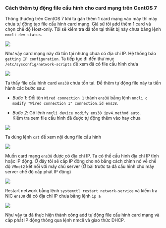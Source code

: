 ### Cách thêm tự động file cấu hình cho card mạng trên CentOS 7

Thông thường trên CentOS 7 khi ta gán thêm 1 card mạng vào máy thì máy chưa tự động tạo file cấu hình card mạng. Giả sử tôi add thêm 1 card và chọn chế độ Host-only. Tôi sẽ kiểm tra đã tồn tại thiết bị này chưa bằng lệnh `nmcli dev status`.   

<img src ="https://i.imgur.com/INoFuOu.png"> 

Như vậy card mạng này đã tồn tại nhưng chưa có địa chỉ IP. Hệ thống báo `getting IP configuration`. Ta tiếp tục đi đến thư mục `/etc/sysconfig/network-scripts` để xem đã có file cấu hình chưa  

<img src="https://i.imgur.com/excpViv.png">  

Ta thấy file cấu hình card `ens38` chưa tồn tại. Để thêm tự động file này ta tiến hành các bước sau:  
- *Bước 1*: Đổi tên `Wired connection 1` thành `ens38` bằng lệnh `nmcli c modify "Wired connection 1" connection.id ens38`.  

- *Bước 2*: Gõ lệnh `nmcli device modify ens38 ipv4.method auto`.  
Kiểm tra xem file cấu hình đã được tự động thêm vào hay chưa  
<img src="https://i.imgur.com/wrlnqhL.png">  

Ta dùng lệnh `cat` để xem nội dung file cấu hình  

<img src="https://i.imgur.com/xXZvVhx.png">  

Muốn card mạng `ens38` được có địa chỉ IP. Ta có thể cấu hình địa chỉ IP tĩnh hoặc IP động. Ở đây tôi sẽ cấp IP động cho nó bằng cách chỉnh nó về chế độ `VMnet2` kết nối với máy chủ server (Ở bài trước ta đã cấu hình cho máy server chế độ cấp phát IP động)

<img src="https://i.imgur.com/3PWI5U4.png">  

Restart network bằng lệnh `systemctl restart network-service` và kiểm tra NIC `ens38` đã có địa chỉ IP chưa bằng lệnh `ip a`  

<img src="https://i.imgur.com/rhrAKlX.png">  

Như vậy ta đã thực hiện thành công add tự động file cấu hình card mạng và cấp phát IP động thông qua lệnh nmcli và giao thức DHCP. 
